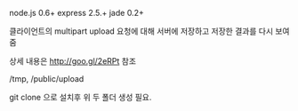 node.js 0.6+
express 2.5.+
jade 0.2+

클라이언트의 multipart upload 요청에 대해 서버에 저장하고 저장한 결과를 다시 보여줌

상세 내용은 http://goo.gl/2eRPt 참조

/tmp, /public/upload

git clone 으로 설치후 위 두 폴더 생성 필요.

